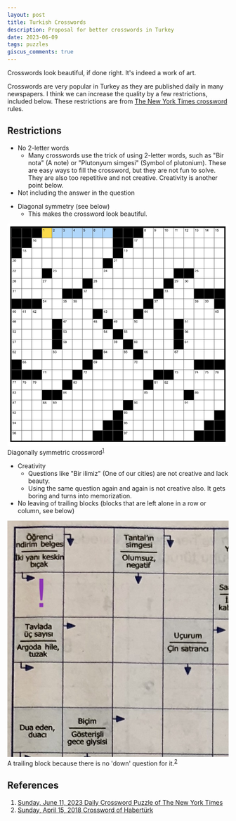 ```yaml
---
layout: post
title: Turkish Crosswords
description: Proposal for better crosswords in Turkey
date: 2023-06-09
tags: puzzles
giscus_comments: true
---
```


Crosswords look beautiful, if done right. It's indeed a work of art.

Crosswords are very popular in Turkey as they are published daily in many newspapers. I think we can increase the quality by a few restrictions, included below. These restrictions are from [The New York Times crossword](https://www.nytimes.com/crosswords) rules.

## Restrictions

- No 2-letter words
    - Many crosswords use the trick of using 2-letter words, such as "Bir nota" (A note) or "Plutonyum simgesi" (Symbol of plutonium). These are easy ways to fill the crossword, but they are not fun to solve. They are also too repetitive and not creative. Creativity is another point below.
- Not including the answer in the question
<!-- should include an example here -->
- Diagonal symmetry (see below)
    - This makes the crossword look beautiful.

<div class="row justify-content-center">
    <div class="col-md-6">
        <img src="/assets/img/symmetric.png" title="symmetric" class="img-fluid rounded z-depth-1">
    </div>
</div>
<div class="caption">
    Diagonally symmetric crossword<sup><a href="#references">1</a></sup>
</div>

- Creativity
    - Questions like "Bir ilimiz" (One of our cities) are not creative and lack beauty.
    - Using the same question again and again is not creative also. It gets boring and turns into memorization.
- No leaving of trailing blocks (blocks that are left alone in a row or column, see below)

<div class="row justify-content-center">
    <div class="col-md-6">
        <img src="/assets/img/trailing.jpg" title="trailing" class="img-fluid rounded z-depth-1">
    </div>
</div>
<div class="caption">
    A trailing block because there is no 'down' question for it.<sup><a href="#references">2</a></sup>
</div>

<!-- continue with the restrictions -->

## References

1. [Sunday, June 11, 2023 Daily Crossword Puzzle of The New York Times](https://www.nytimes.com/crosswords/game/daily/2023/06/11)
2. [Sunday, April 15, 2018 Crossword of Habertürk](https://kalustsalcioglu.com/2018/04/15/15-nisan-2018-haberturk-gazetesi-cengel-bulmaca-fotograftaki-oyuncu/)